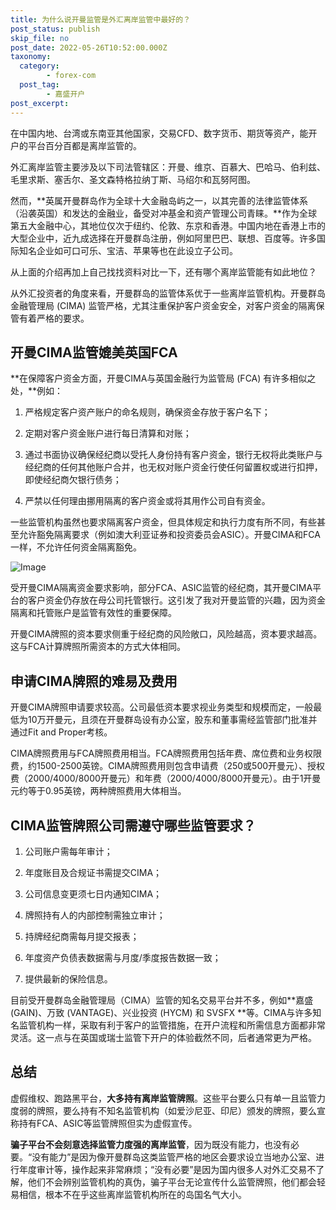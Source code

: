 ```yaml
---
title: 为什么说开曼监管是外汇离岸监管中最好的？
post_status: publish
skip_file: no
post_date: 2022-05-26T10:52:00.000Z
taxonomy:
  category:
        - forex-com
  post_tag:
        - 嘉盛开户
post_excerpt: 
---
```

在中国内地、台湾或东南亚其他国家，交易CFD、数字货币、期货等资产，能开户的平台百分百都是离岸监管的。

外汇离岸监管主要涉及以下司法管辖区：开曼、维京、百慕大、巴哈马、伯利兹、毛里求斯、塞舌尔、圣文森特格拉纳丁斯、马绍尔和瓦努阿图。

然而，**英属开曼群岛作为全球十大金融岛屿之一，以其完善的法律监管体系（沿袭英国）和发达的金融业，备受对冲基金和资产管理公司青睐。**作为全球第五大金融中心，其地位仅次于纽约、伦敦、东京和香港。中国内地在香港上市的大型企业中，近九成选择在开曼群岛注册，例如阿里巴巴、联想、百度等。许多国际知名企业如可口可乐、宝洁、苹果等也在此设立子公司。

从上面的介绍再加上自己找找资料对比一下，还有哪个离岸监管能有如此地位？

从外汇投资者的角度来看，开曼群岛的监管体系优于一些离岸监管机构。开曼群岛金融管理局 (CIMA) 监管严格，尤其注重保护客户资金安全，对客户资金的隔离保管有着严格的要求。

## 开曼CIMA监管媲美英国FCA

**在保障客户资金方面，开曼CIMA与英国金融行为监管局 (FCA) 有许多相似之处，**例如：

1. 严格规定客户资产账户的命名规则，确保资金存放于客户名下；

1. 定期对客户资金账户进行每日清算和对账；

1. 通过书面协议确保经纪商以受托人身份持有客户资金，银行无权将此类账户与经纪商的任何其他账户合并，也无权对账户资金行使任何留置权或进行扣押，即使经纪商欠银行债务；

1. 严禁以任何理由挪用隔离的客户资金或将其用作公司自有资金。

一些监管机构虽然也要求隔离客户资金，但具体规定和执行力度有所不同，有些甚至允许豁免隔离要求（例如澳大利亚证券和投资委员会ASIC）。开曼CIMA和FCA一样，不允许任何资金隔离豁免。

![Image](https://prod-files-secure.s3.us-west-2.amazonaws.com/39ed1227-6d7d-4570-be36-9ccd4a2c4241/bd849744-3fcb-4a37-8312-357962c8f065/image.png?X-Amz-Algorithm=AWS4-HMAC-SHA256&X-Amz-Content-Sha256=UNSIGNED-PAYLOAD&X-Amz-Credential=ASIAZI2LB4663WC5AMLO%2F20250925%2Fus-west-2%2Fs3%2Faws4_request&X-Amz-Date=20250925T041353Z&X-Amz-Expires=3600&X-Amz-Security-Token=IQoJb3JpZ2luX2VjEN%2F%2F%2F%2F%2F%2F%2F%2F%2F%2F%2FwEaCXVzLXdlc3QtMiJGMEQCIB97Yy8qqPldeeNI6kTAVrijZ2JXY0MSdIoWw5mcRpnmAiB5IbkrteiPGN%2FUXsMr9JK9vJM0qzRo7TT4w1NZ0t%2FDoir%2FAwhoEAAaDDYzNzQyMzE4MzgwNSIM9ehqCOEJpGexQIBCKtwD08I0daB%2BTXuTKlQBKPWv1t%2BYI0C84CG%2F%2FHQho2bz355bX8FUJnojg7mp44pIYW2KyDX00zLxgN9oHaEtqu76j5mJbb%2F9TeKc5O6gGfpqGT%2BKEa1%2FdZUfVhQgzM60lv3j3hpfA6MF%2BXAFqJ4s5ku05leDicyhEIHLqBJz%2BrQMQs9YLcWO0juDA0%2Bo5%2Fii3r%2BXPYyOr9S3wYd1dLkeK4%2FQHkTB%2Bm76pdYBJppzDbeNgd81qN0QB3LNWHfZ9w24rdNcPsRRrYvq7ck0YXruMyld%2FDevGndJxIkdyvAo5IqsDeJi9RNVXJSpyluDaWRQrzWYU6jgeRU1dK%2Fe%2BO7S0njhyRPRkwQyOXSvGAlYWK8YmKMPAMgb6kywFY1yQr1%2BTGwF1QsMSc%2Fh1qkNf6NroVNlD4Vye5tJiYZHWUhFV7CTxU3Xwp7c%2FYwu3jNGRY6FXFy7%2BkJ8y3I2lYrmrYeZn40zUdgEERZhDUac8wsBrXsjheHmWCqPuHo23cl7%2FAt36%2FWhmzWz5uwVUXU7qQDbvlrGYkMlFeTDtJuVQs5j9uqN3EQL6dH7JIIRcyooTawLIjVcTD452bKB3WuzTXKSKO5Ah%2BQw8LcVELhSooTxNmQ6PwTz2iMH0ZqpWDz7lfMwxejRxgY6pgGywaxRB49Oy8q814YsJV2vRTiMTlsHPWqrl21sfPehae4AeCtdIBqQ7F4lkmLSsSx5HyW6WPyOsEobYkKrvla0sO2DObjlP4rD4rMwkjoABIp0nkVyqIjx2L3J8%2F1x4Obf7tSE%2FUsEQ4n0X7RfvIBA39OS3r5TL9QmUHBSF%2BCVjvfwOoepEquYXK%2B8OMRqkmLm2uhEbz96ik%2BjYKzK5otayMFNGN2h&X-Amz-Signature=308c13633edac358ee4994fa4a7e4568957882f7667926cb7b9917c6471e67ea&X-Amz-SignedHeaders=host&x-amz-checksum-mode=ENABLED&x-id=GetObject)

受开曼CIMA隔离资金要求影响，部分FCA、ASIC监管的经纪商，其开曼CIMA平台的客户资金仍存放在母公司托管银行。这引发了我对开曼监管的兴趣，因为资金隔离和托管账户是监管有效性的重要保障。

开曼CIMA牌照的资本要求侧重于经纪商的风险敞口，风险越高，资本要求越高。这与FCA计算牌照所需资本的方式大体相同。

## **申请CIMA牌照的难易及费用**

开曼CIMA牌照申请要求较高。公司最低资本要求视业务类型和规模而定，一般最低为10万开曼元，且须在开曼群岛设有办公室，股东和董事需经监管部门批准并通过Fit and Proper考核。

CIMA牌照费用与FCA牌照费用相当。FCA牌照费用包括年费、席位费和业务权限费，约1500-2500英镑。CIMA牌照费用则包含申请费（250或500开曼元）、授权费（2000/4000/8000开曼元）和年费（2000/4000/8000开曼元）。由于1开曼元约等于0.95英镑，两种牌照费用大体相当。

## CIMA监管牌照公司需遵守哪些监管要求？

1. 公司账户需每年审计；

1. 年度账目及合规证书需提交CIMA；

1. 公司信息变更须七日内通知CIMA；

1. 牌照持有人的内部控制需独立审计；

1. 持牌经纪商需每月提交报表；

1. 年度资产负债表数据需与月度/季度报告数据一致；

1. 提供最新的保险信息。

目前受开曼群岛金融管理局（CIMA）监管的知名交易平台并不多，例如**嘉盛 (GAIN)、万致 (VANTAGE)、兴业投资 (HYCM) 和 SVSFX **等。CIMA与许多知名监管机构一样，采取有利于客户的监管措施，在开户流程和所需信息方面都非常灵活。这一点与在英国或瑞士监管下开户的体验截然不同，后者通常更为严格。

## 总结

虚假维权、跑路黑平台，**大多持有离岸监管牌照**。这些平台要么只有单一且监管力度弱的牌照，要么持有不知名监管机构（如爱沙尼亚、印尼）颁发的牌照，要么宣称持有FCA、ASIC等监管牌照但实为虚假宣传。

**骗子平台不会刻意选择监管力度强的离岸监管**，因为既没有能力，也没有必要。“没有能力”是因为像开曼群岛这类监管严格的地区会要求设立当地办公室、进行年度审计等，操作起来非常麻烦；“没有必要”是因为国内很多人对外汇交易不了解，他们不会辨别监管机构的真伪，骗子平台无论宣传什么监管牌照，他们都会轻易相信，根本不在乎这些离岸监管机构所在的岛国名气大小。